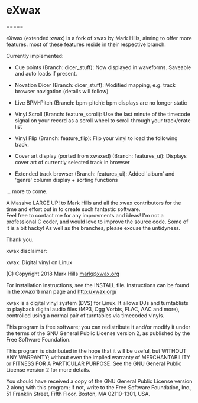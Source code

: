 # eXwax
=====

eXwax (extended xwax) is a fork of xwax by Mark Hills, aiming to offer more features.
most of these features reside in their respective branch.

Currently implemented:

- Cue points (Branch: dicer_stuff):
    Now displayed in waveforms. Saveable and auto loads if present.
    
- Novation Dicer (Branch: dicer_stuff):
    Modified mapping, e.g. track browser navigation (details will follow)

- Live BPM-Pitch (Branch: bpm-pitch):
    bpm displays are no longer static

- Vinyl Scroll (Branch: feature_scroll):
    Use the last minute of the timecode signal on your record as a scroll wheel to scroll through your track/crate list

- Vinyl Flip (Branch: feature_flip):
    Flip your vinyl to load the following track.
    
- Cover art display (ported from xwaxed) (Branch: features_ui):
    Displays cover art of currently selected track in browser
     
- Extended track browser (Branch: features_ui):
    Added 'album' and 'genre' column display + sorting functions
    
    
... more to come.


A Massive LARGE UP! to Mark Hills and all the xwax contributors for the time and effort put in to create such fantastic software.  
Feel free to contact me for any improvments and ideas! I'm not a professional C coder, and would love to improve the source code. Some of it is a bit hacky!
As well as the branches, please excuse the untidyness.

Thank you.



xwax disclaimer:

xwax: Digital vinyl on Linux

(C) Copyright 2018 Mark Hills <mark@xwax.org>

For installation instructions, see the INSTALL file. Instructions can
be found in the xwax(1) man page and http://xwax.org/

xwax is a digital vinyl system (DVS) for Linux. It allows DJs and
turntablists to playback digital audio files (MP3, Ogg Vorbis, FLAC,
AAC and more), controlled using a normal pair of turntables via
timecoded vinyls.

This program is free software; you can redistribute it and/or modify
it under the terms of the GNU General Public License version 2, as
published by the Free Software Foundation.
 
This program is distributed in the hope that it will be useful, but
WITHOUT ANY WARRANTY; without even the implied warranty of
MERCHANTABILITY or FITNESS FOR A PARTICULAR PURPOSE. See the GNU
General Public License version 2 for more details.
 
You should have received a copy of the GNU General Public License
version 2 along with this program; if not, write to the Free Software
Foundation, Inc., 51 Franklin Street, Fifth Floor, Boston, MA
02110-1301, USA.
